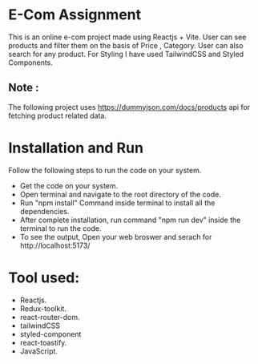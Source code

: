 # E-Com Assignment

This is an online e-com project made using Reactjs + Vite. User can see products and filter them on the basis of Price , Category. User can also search for any product.
For Styling I have used TailwindCSS and Styled Components.
## Note : 
  The following project uses https://dummyjson.com/docs/products api for fetching product related data.

# Installation and Run
  Follow the following steps to run the code on your system.
  - Get the code on your system.
  - Open terminal and navigate to the root directory of the code.
  - Run "npm install" Command inside terminal to install all the dependencies.
  - After complete installation, run command "npm run dev" inside the terminal to run the code.
  - To see the output, Open your web broswer and serach for http://localhost:5173/

# Tool used:
  - Reactjs.
  - Redux-toolkit.
  - react-router-dom.
  - tailwindCSS
  - styled-component
  - react-toastify.
  - JavaScript.

